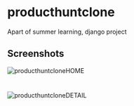 # producthuntclone
Apart of summer learning, django project

## Screenshots

![producthuntcloneHOME](https://user-images.githubusercontent.com/9426739/62817965-962cd400-bb0d-11e9-9884-bd3d33034d7b.png)

#

![producthuntcloneDETAIL](https://user-images.githubusercontent.com/9426739/62817984-02a7d300-bb0e-11e9-94bc-d7ceffc56297.png)
